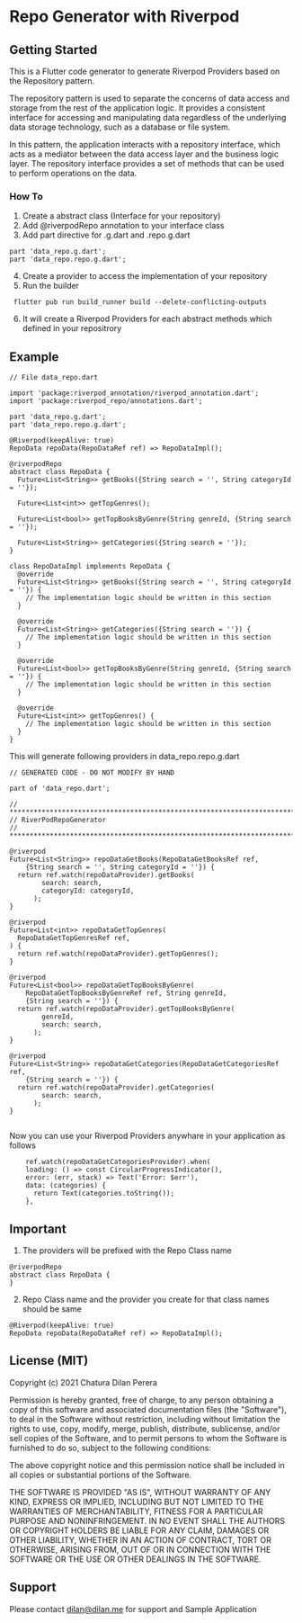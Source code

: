 # Repo Generator with Riverpod

## Getting Started

This is a Flutter code generator to generate Riverpod Providers based on the Repository pattern.

The repository pattern is used to separate the concerns of data access and storage from the rest of the application logic. It provides a consistent interface for accessing and manipulating data regardless of the underlying data storage technology, such as a database or file system.

In this pattern, the application interacts with a repository interface, which acts as a mediator between the data access layer and the business logic layer. The repository interface provides a set of methods that can be used to perform operations on the data.


### How To


1. Create a abstract class (Interface for your repository)
2. Add @riverpodRepo annotation to your interface class
3. Add part directive for .g.dart and .repo.g.dart
```
part 'data_repo.g.dart';
part 'data_repo.repo.g.dart';

```
4. Create a provider to access the implementation of your repository
5. Run the builder
```
 flutter pub run build_runner build --delete-conflicting-outputs
```
6. It will create a Riverpod Providers for each abstract methods which defined in your repositrory


## Example


```
// File data_repo.dart

import 'package:riverpod_annotation/riverpod_annotation.dart';
import 'package:riverpod_repo/annotations.dart';

part 'data_repo.g.dart';
part 'data_repo.repo.g.dart';

@Riverpod(keepAlive: true)
RepoData repoData(RepoDataRef ref) => RepoDataImpl();

@riverpodRepo
abstract class RepoData {
  Future<List<String>> getBooks({String search = '', String categoryId = ''});

  Future<List<int>> getTopGenres();

  Future<List<bool>> getTopBooksByGenre(String genreId, {String search = ''});

  Future<List<String>> getCategories({String search = ''});
}

class RepoDataImpl implements RepoData {
  @override
  Future<List<String>> getBooks({String search = '', String categoryId = ''}) {
    // The implementation logic should be written in this section
  }

  @override
  Future<List<String>> getCategories({String search = ''}) {
    // The implementation logic should be written in this section
  }

  @override
  Future<List<bool>> getTopBooksByGenre(String genreId, {String search = ''}) {
    // The implementation logic should be written in this section
  }

  @override
  Future<List<int>> getTopGenres() {
    // The implementation logic should be written in this section
  }
}

```

This will generate following providers
in data_repo.repo.g.dart

```
// GENERATED CODE - DO NOT MODIFY BY HAND

part of 'data_repo.dart';

// **************************************************************************
// RiverPodRepoGenerator
// **************************************************************************

@riverpod
Future<List<String>> repoDataGetBooks(RepoDataGetBooksRef ref,
    {String search = '', String categoryId = ''}) {
  return ref.watch(repoDataProvider).getBooks(
        search: search,
        categoryId: categoryId,
      );
}

@riverpod
Future<List<int>> repoDataGetTopGenres(
  RepoDataGetTopGenresRef ref,
) {
  return ref.watch(repoDataProvider).getTopGenres();
}

@riverpod
Future<List<bool>> repoDataGetTopBooksByGenre(
    RepoDataGetTopBooksByGenreRef ref, String genreId,
    {String search = ''}) {
  return ref.watch(repoDataProvider).getTopBooksByGenre(
        genreId,
        search: search,
      );
}

@riverpod
Future<List<String>> repoDataGetCategories(RepoDataGetCategoriesRef ref,
    {String search = ''}) {
  return ref.watch(repoDataProvider).getCategories(
        search: search,
      );
}


```

Now you can use your Riverpod Providers anywhare in your application as follows

```
    ref.watch(repoDataGetCategoriesProvider).when(
    loading: () => const CircularProgressIndicator(),
    error: (err, stack) => Text('Error: $err'),
    data: (categories) {
      return Text(categories.toString());
    },
```


## Important

1. The providers will be prefixed with the Repo Class name
```
@riverpodRepo
abstract class RepoData {
}
```
2. Repo Class name and the provider you create for that class names should be same

```
@Riverpod(keepAlive: true)
RepoData repoData(RepoDataRef ref) => RepoDataImpl();
```
  
## License (MIT)
Copyright (c) 2021 Chatura Dilan Perera

Permission is hereby granted, free of charge, to any person obtaining a copy
of this software and associated documentation files (the "Software"), to deal
in the Software without restriction, including without limitation the rights
to use, copy, modify, merge, publish, distribute, sublicense, and/or sell
copies of the Software, and to permit persons to whom the Software is
furnished to do so, subject to the following conditions:

The above copyright notice and this permission notice shall be included in all
copies or substantial portions of the Software.

THE SOFTWARE IS PROVIDED "AS IS", WITHOUT WARRANTY OF ANY KIND, EXPRESS OR
IMPLIED, INCLUDING BUT NOT LIMITED TO THE WARRANTIES OF MERCHANTABILITY,
FITNESS FOR A PARTICULAR PURPOSE AND NONINFRINGEMENT. IN NO EVENT SHALL THE
AUTHORS OR COPYRIGHT HOLDERS BE LIABLE FOR ANY CLAIM, DAMAGES OR OTHER
LIABILITY, WHETHER IN AN ACTION OF CONTRACT, TORT OR OTHERWISE, ARISING FROM,
OUT OF OR IN CONNECTION WITH THE SOFTWARE OR THE USE OR OTHER DEALINGS IN THE
SOFTWARE.

## Support
Please contact dilan@dilan.me for support and Sample Application